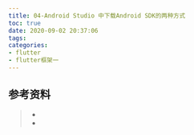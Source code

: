 ```yaml
---
title: 04-Android Studio 中下载Android SDK的两种方式
toc: true
date: 2020-09-02 20:37:06
tags:
categories:
- flutter
- flutter框架一
---
```






## 参考资料
> - []()
> - []()

